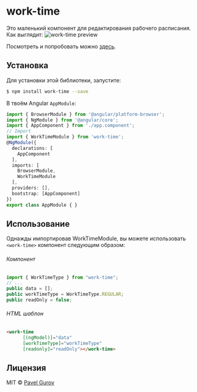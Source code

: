 # work-time

Это маленький компонент для редактирования рабочего расписания. Как выглядит:
![work-time preview](https://gurov.github.io/work-time/work-time-example.png)

Посмотреть и попробовать можно [здесь](https://gurov.github.io/work-time/).

## Установка

Для установки этой библиотеки, запустите:

```bash
$ npm install work-time --save
```

В твоём Angular `AppModule`:

```typescript
import { BrowserModule } from '@angular/platform-browser';
import { NgModule } from '@angular/core';
import { AppComponent } from './app.component';
// Import 
import { WorkTimeModule } from 'work-time';
@NgModule({
  declarations: [
    AppComponent
  ],
  imports: [
    BrowserModule,
    WorkTimeModule
  ],
  providers: [],
  bootstrap: [AppComponent]
})
export class AppModule { }
```

## Использование

Однажды импортировав WorkTimeModule, вы можете использовать `<work-time>` компонент следующим образом:

###### Компонент

```typescript
import { WorkTimeType } from "work-time";
// ...
public data = [];
public workTimeType = WorkTimeType.REGULAR;
public readOnly = false;
```

###### HTML шаблон

```html
<work-time
      [(ngModel)]="data"
      [workTimeType]="workTimeType"
      [readonly]="readOnly"></work-time>
```

## Лицензия

MIT © [Pavel Gurov](mailto:lucius.gu@ya.ru)

